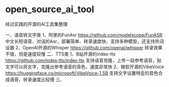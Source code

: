 # open_source_ai_tool
经过实践的开源的AI工具集整理

一、语音转文字类
   1、阿里的FunAsr https://github.com/modelscope/FunASR
         中文长短语音、对话的Asr，部署简单、转录速度快，支持多种模型，还支持热词设置
   2、OpenAI开源的Whisper https://github.com/openai/whisper
         转录效果不错，但是速度较慢
二、TTS类
   1、B站开源的index-tts  https://github.com/index-tts/index-tts
         支持语音克隆，上传一段参考语音，贴文字可以将文字，克隆出参考语音的音色，速度非常快
   2、微软开源的VibeVoice  https://huggingface.co/microsoft/VibeVoice-1.5B
         支持文字设置特定的音色合成语音，转录速度比较慢
三、

